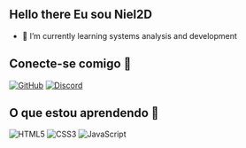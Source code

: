 ## Hello there Eu sou Niel2D

- 🌱 I’m currently learning systems analysis and development

## Conecte-se comigo 🔗

[![GitHub](https://img.shields.io/badge/GitHub-6F85AF?style=for-the-badge&logo=github&logoColor=fff)](https://github.com/Niel2D)
[![Discord](https://img.shields.io/badge/Discord-6F85AF?style=for-the-badge&logo=discord&logoColor=fff)](https://discord.com/channels/865873143701045248) 

## O que estou aprendendo 🔗

![HTML5](https://img.shields.io/badge/HTML5-6F85AF?style=for-the-badge&logo=html5)
![CSS3](https://img.shields.io/badge/CSS3-6F85AF?style=for-the-badge&logo=css3&logoColor=264CE4)
![JavaScript](https://img.shields.io/badge/JavaScript-6F85AF?style=for-the-badge&logo=javascript)


